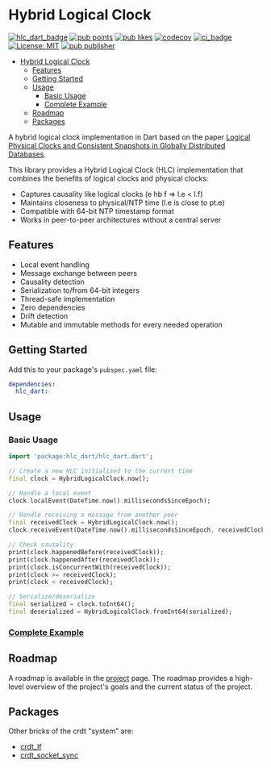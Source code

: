 # Hybrid Logical Clock

[![hlc_dart_badge][hlc_dart_badge]](https://pub.dev/packages/hlc_dart)
[![pub points][pub_points]][pub_link]
[![pub likes][pub_likes]][pub_link]
[![codecov][codecov_badge]][codecov_link]
[![ci_badge][ci_badge]][ci_link]
[![License: MIT][license_badge]][license_link]
[![pub publisher][pub_publisher]][pub_publisher_link]

- [Hybrid Logical Clock](#hybrid-logical-clock)
  - [Features](#features)
  - [Getting Started](#getting-started)
  - [Usage](#usage)
    - [Basic Usage](#basic-usage)
    - [Complete Example](#complete-example)
  - [Roadmap](#roadmap)
  - [Packages](#packages)


A hybrid logical clock implementation in Dart based on the paper
[Logical Physical Clocks and Consistent Snapshots in Globally Distributed Databases](https://cse.buffalo.edu/tech-reports/2014-04.pdf).

This library provides a Hybrid Logical Clock (HLC) implementation that combines the benefits of logical clocks and physical clocks:
- Captures causality like logical clocks (e hb f => l.e < l.f)
- Maintains closeness to physical/NTP time (l.e is close to pt.e)
- Compatible with 64-bit NTP timestamp format
- Works in peer-to-peer architectures without a central server

## Features

- Local event handling
- Message exchange between peers
- Causality detection
- Serialization to/from 64-bit integers
- Thread-safe implementation
- Zero dependencies
- Drift detection
- Mutable and immutable methods for every needed operation

## Getting Started

Add this to your package's `pubspec.yaml` file:

```yaml
dependencies:
  hlc_dart: 
```

## Usage

### Basic Usage

```dart
import 'package:hlc_dart/hlc_dart.dart';

// Create a new HLC initialized to the current time
final clock = HybridLogicalClock.now();

// Handle a local event
clock.localEvent(DateTime.now().millisecondsSinceEpoch);

// Handle receiving a message from another peer
final receivedClock = HybridLogicalClock.now();
clock.receiveEvent(DateTime.now().millisecondsSinceEpoch, receivedClock);

// Check causality
print(clock.happenedBefore(receivedClock));
print(clock.happenedAfter(receivedClock));
print(clock.isConcurrentWith(receivedClock));
print(clock >= receivedClock);
print(clock < receivedClock);

// Serialize/deserialize
final serialized = clock.toInt64();
final deserialized = HybridLogicalClock.fromInt64(serialized);
```

### [Complete Example](https://github.com/MattiaPispisa/crdt/blob/main/packages/hlc/example/main.dart)

## Roadmap
A roadmap is available in the [project](https://github.com/users/MattiaPispisa/projects/1) page. The roadmap provides a high-level overview of the project's goals and the current status of the project.

## Packages
Other bricks of the crdt "system" are:

- [crdt_lf](https://pub.dev/packages/crdt_lf)
- [crdt_socket_sync](https://pub.dev/packages/crdt_socket_sync)


[ci_badge]: https://img.shields.io/github/actions/workflow/status/MattiaPispisa/crdt/main.yaml
[ci_link]: https://github.com/MattiaPispisa/crdt/actions/workflows/main.yaml
[license_badge]: https://img.shields.io/badge/license-MIT-blue.svg
[license_link]: https://opensource.org/licenses/MIT
[hlc_dart_badge]: https://img.shields.io/pub/v/hlc_dart.svg
[codecov_badge]: https://img.shields.io/codecov/c/github/MattiaPispisa/crdt/main?flag=hlc_dart&logo=codecov
[codecov_link]: https://app.codecov.io/gh/MattiaPispisa/crdt/tree/main/packages/hlc
[pub_points]: https://img.shields.io/pub/points/hlc_dart
[pub_link]: https://pub.dev/packages/hlc_dart
[pub_publisher]: https://img.shields.io/pub/publisher/hlc_dart
[pub_publisher_link]: https://pub.dev/packages?q=publisher%3Amattiapispisa.it
[pub_likes]: https://img.shields.io/pub/likes/hlc_dart
